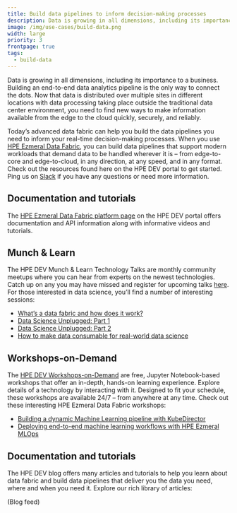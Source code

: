 ```yaml
---
title: Build data pipelines to inform decision-making processes
description: Data is growing in all dimensions, including its importance to business. Discover how data fabric powerfully helps you connect the dots more easily.
image: /img/use-cases/build-data.png
width: large
priority: 3
frontpage: true
tags:
  - build-data
---
```

Data is growing in all dimensions, including its importance to a business. Building an end-to-end data analytics pipeline is the only way to connect the dots. Now that data is distributed over multiple sites in different locations with data processing taking place outside the traditional data center environment, you need to find new ways to make information available from the edge to the cloud quickly, securely, and reliably.


Today’s advanced data fabric can help you build the data pipelines you need to inform your real-time decision-making processes. When you use [HPE Ezmeral Data Fabric](https://community.hpe.com/t5/HPE-Ezmeral-Uncut/If-HPE-Ezmeral-Data-Fabric-is-the-answer-what-is-the-question/ba-p/7092812#.YUjRDmZKj0q), you can build data pipelines that support modern workloads that demand data to be handled wherever it is – from edge-to-core and edge-to-cloud, in any direction, at any speed, and in any format. Check out the resources found here on the HPE DEV portal to get started. Ping us on [Slack](https://slack.hpedev.io/) if you have any questions or need more information.

## Documentation and tutorials

The [HPE Ezmeral Data Fabric platform page](https://developer.hpe.com/platform/hpe-ezmeral-data-fabric/home/#tutorials) on the HPE DEV portal offers documentation and API information along with informative videos and tutorials.

## Munch & Learn

The HPE DEV Munch & Learn Technology Talks are monthly community meetups where you can hear from experts on the newest technologies. Catch up on any you may have missed and register for upcoming talks [here](https://developer.hpe.com/campaign/munch-and-learn/). For those interested in data science, you’ll find a number of interesting sessions:

* [What’s a data fabric and how does it work?](https://www.youtube.com/watch?v=qi6sTvu8osk)
* [Data Science Unplugged: Part 1](https://www.youtube.com/watch?v=Inh6eXM0EbA)
* [Data Science Unplugged: Part 2](https://www.youtube.com/watch?v=Va4tSr__Yok)
* [How to make data consumable for real-world data science](https://www.youtube.com/watch?v=4WKjRqflF7M)

## Workshops-on-Demand

The [HPE DEV Workshops-on-Demand](https://hackshack.hpedev.io/workshops) are free, Jupyter Notebook-based workshops that offer an in-depth, hands-on learning experience. Explore details of a technology by interacting with it. Designed to fit your schedule, these workshops are available 24/7 – from anywhere at any time. Check out these interesting HPE Ezmeral Data Fabric workshops:

* [Building a dynamic Machine Learning pipeline with KubeDirector](https://hackshack.hpedev.io/workshop/28)
* [Deploying end-to-end machine learning workflows with HPE Ezmeral MLOps](https://hackshack.hpedev.io/workshop/29)

## Documentation and tutorials

The HPE DEV blog offers many articles and tutorials to help you learn about data fabric and build data pipelines that deliver you the data you need, where and when you need it. Explore our rich library of articles:

(Blog feed)